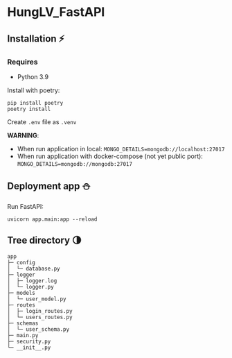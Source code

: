 # HungLV_FastAPI

## Installation ⚡️
### Requires
- Python 3.9

Install with poetry:
~~~
pip install poetry
poetry install
~~~

Create `.env` file as `.venv`

**WARNING**: 
- When run application in local: `MONGO_DETAILS=mongodb://localhost:27017`
- When run application with docker-compose (not yet public port): `MONGO_DETAILS=mongodb://mongodb:27017`

## Deployment app ⛄️
Run FastAPI:
~~~
uvicorn app.main:app --reload
~~~

## Tree directory 🌗 
~~~
app                                    
├─ config                              
│  └─ database.py                      
├─ logger                              
│  ├─ logger.log                       
│  └─ logger.py                        
├─ models                              
│  └─ user_model.py                    
├─ routes                              
│  ├─ login_routes.py                  
│  └─ users_routes.py                  
├─ schemas                             
│  └─ user_schema.py                   
├─ main.py                             
├─ security.py                         
└─ __init__.py           
~~~
              
